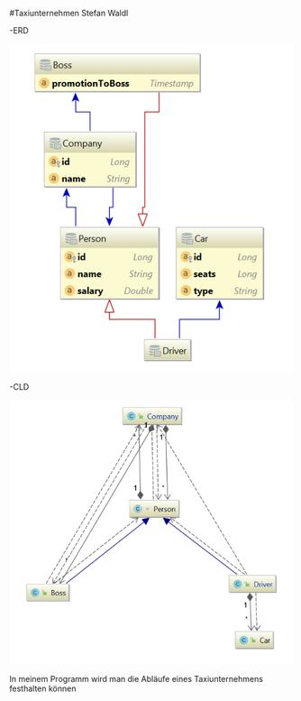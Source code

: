 
#Taxiunternehmen Stefan Waldl

-ERD

![x](./documents/ERD.png "ERD")

-CLD

![x](./documents/cld.png "CLD")

In meinem Programm wird man die Abläufe eines Taxiunternehmens festhalten können